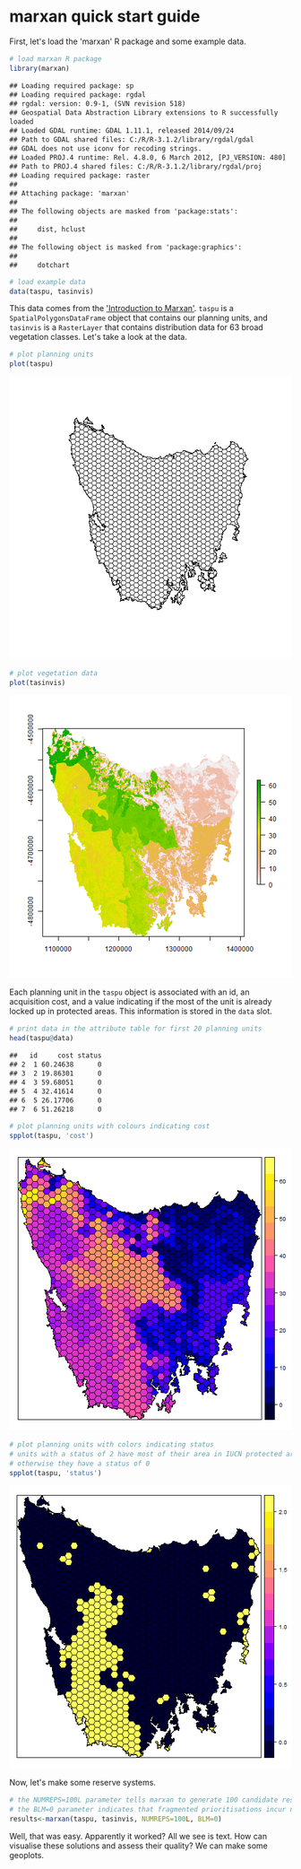 marxan quick start guide
============

First, let's load the 'marxan' R package and some example data.


```r
# load marxan R package
library(marxan)
```

```
## Loading required package: sp
## Loading required package: rgdal
## rgdal: version: 0.9-1, (SVN revision 518)
## Geospatial Data Abstraction Library extensions to R successfully loaded
## Loaded GDAL runtime: GDAL 1.11.1, released 2014/09/24
## Path to GDAL shared files: C:/R/R-3.1.2/library/rgdal/gdal
## GDAL does not use iconv for recoding strings.
## Loaded PROJ.4 runtime: Rel. 4.8.0, 6 March 2012, [PJ_VERSION: 480]
## Path to PROJ.4 shared files: C:/R/R-3.1.2/library/rgdal/proj
## Loading required package: raster
## 
## Attaching package: 'marxan'
## 
## The following objects are masked from 'package:stats':
## 
##     dist, hclust
## 
## The following object is masked from 'package:graphics':
## 
##     dotchart
```

```r
# load example data
data(taspu, tasinvis)
```

This data comes from the ['Introduction to Marxan'](http://marxan.net/courses.html). `taspu` is a `SpatialPolygonsDataFrame` object that contains our planning units, and `tasinvis` is a `RasterLayer` that contains distribution data for 63 broad vegetation classes. Let's take a look at the data.


```r
# plot planning units
plot(taspu)
```

![plot of chunk unnamed-chunk-2](figure/unnamed-chunk-2-1.png) 

```r
# plot vegetation data
plot(tasinvis)
```

![plot of chunk unnamed-chunk-2](figure/unnamed-chunk-2-2.png) 

Each planning unit in the `taspu` object is associated with an id, an acquisition cost, and a value indicating if the most of the unit is already locked up in protected areas. This information is stored in the `data` slot.


```r
# print data in the attribute table for first 20 planning units
head(taspu@data)
```

```
##   id     cost status
## 2  1 60.24638      0
## 3  2 19.86301      0
## 4  3 59.68051      0
## 5  4 32.41614      0
## 6  5 26.17706      0
## 7  6 51.26218      0
```

```r
# plot planning units with colours indicating cost
spplot(taspu, 'cost')
```

![plot of chunk unnamed-chunk-3](figure/unnamed-chunk-3-1.png) 

```r
# plot planning units with colors indicating status
# units with a status of 2 have most of their area in IUCN protected areas,
# otherwise they have a status of 0
spplot(taspu, 'status')
```

![plot of chunk unnamed-chunk-3](figure/unnamed-chunk-3-2.png) 

Now, let's make some reserve systems.


```r
# the NUMREPS=100L parameter tells marxan to generate 100 candidate reserve systems
# the BLM=0 parameter indicates that fragmented prioritisations incur no additional penalties
results<-marxan(taspu, tasinvis, NUMREPS=100L, BLM=0)
```

Well, that was easy. Apparently it worked? All we see is text. How can visualise these solutions and assess their quality? We can make some geoplots.











